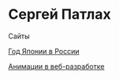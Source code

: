 
# Сергей Патлах
Сайты

[Год Японии в России](https://qmuif.github.io/yearOfJapan)

[Анимации в веб-разработке](https://qmuif.github.io/animation)
